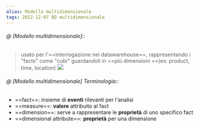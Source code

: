 ```yaml
---
alias: Modello multidimensionale
tags: 2022-12-07 BD multidimensionale
---
```


###### @ [Modello multidimensionale]::
> usato per l'==interrogazione nei datawarehouse==, rappresentando i "facts" come "cubi" guardandoli in ==più dimensioni ==(es: product, time, location)
![](Uni/BD/img/multidimmodel.jpeg)
<!--ID: 1670433813646-->



###### @ [Modello multidimensionale] Terminologia::
- ==fact==: insieme di **eventi** rilevanti per l'analisi
- ==measure==: **valore** attribuito al fact
- ==dimension==: serve a rappresentare le **proprietà** di uno specifico fact
- ==dimensional attribute==: **proprietà** per una dimensione
<!--ID: 1670433813653-->

